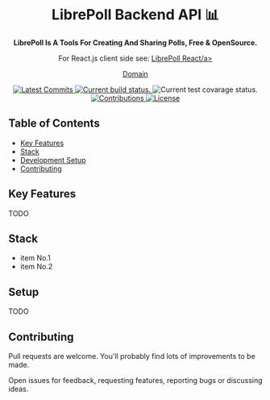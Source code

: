 <h1 align="center">
  LibrePoll Backend API 📊
</h1>
<p align="center">
  <strong>
    LibrePoll Is A Tools For Creating And Sharing Polls, Free & OpenSource.
  </strong>
<p align="center">
  For React.js client side see: <a href="https://github.com/shervinmo/bungin-react"> LibrePoll React/a>
</p>
<p align="center">
  <a href="https://example.org">
   Domain
  </a>
</p>

<p align="center">
  <a href="https://github.com/shervinmo/libre_poll_backend/commits/master">
    <img src="https://img.shields.io/github/last-commit/shervinmo/libre_poll_backend.svg" alt="Latest Commits" />
  </a>
  <a href="https://travis-ci.com/shervinmo/libre_poll_backend">
    <img src="https://api.travis-ci.com/shervinmo/libre_poll_backend.svg?branch=master" alt="Current build status." />
  </a>
    <img src="https://cdn.jsdelivr.net/gh/shervinmo/libre_poll_backend@master/coverage/badge-lines.svg" alt="Current test covarage status." />
  <a href="https://github.com/shervinmo/libre_poll_backend/#contributing">
    <img src="https://img.shields.io/badge/contributions-welcome-brightgreen.svg" alt="Contributions" />
  </a>
  <a href="https://github.com/shervinmo/libre_poll_backend/blob/develop/LICENSE">
    <img src="https://img.shields.io/github/license/shervinmo/libre_poll_backend.svg" alt="License" />
  </a>
  <!-- <a href="https://twitter.com/shervinmo">
    <img src="https://img.shields.io/twitter/follow/shervinmo.svg?label=Follow&style=social?style=plastic" alt="Twitter" />
  </a> -->
</p>



## Table of Contents
* [Key Features](#key-features)
* [Stack](#stack)
* [Development Setup](#setup)
* [Contributing](#contributing)

## Key Features
TODO

## Stack
* item No.1
* item No.2

## Setup
TODO

## Contributing
Pull requests are welcome. You'll probably find lots of improvements to be made.

Open issues for feedback, requesting features, reporting bugs or discussing ideas.
